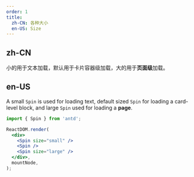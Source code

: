 ```yaml
---
order: 1
title:
  zh-CN: 各种大小
  en-US: Size
---
```


## zh-CN

小的用于文本加载，默认用于卡片容器级加载，大的用于**页面级**加载。

## en-US

A small `Spin` is used for loading text, default sized `Spin` for loading a card-level block, and large `Spin` used for loading a **page**.

```jsx
import { Spin } from 'antd';

ReactDOM.render(
  <div>
    <Spin size="small" />
    <Spin />
    <Spin size="large" />
  </div>,
  mountNode,
);
```

<style>
.ant-spin {
  margin-right: 16px;
}
</style>
